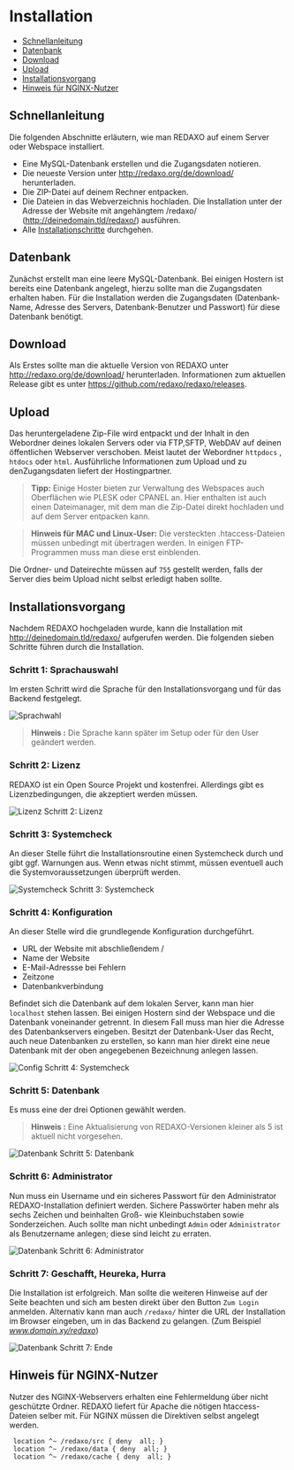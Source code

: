 # Installation

- [Schnellanleitung](#schnell)
- [Datenbank](#datenbank)
- [Download](#download)
- [Upload](#upload)
- [Installationsvorgang](#install)
- [Hinweis für NGINX-Nutzer](#nginx)

<a name="schnell"></a>
## Schnellanleitung

Die folgenden Abschnitte erläutern, wie man REDAXO auf einem Server oder Webspace installiert. 

- Eine MySQL-Datenbank erstellen und die Zugangsdaten notieren. 
- Die neueste Version unter http://redaxo.org/de/download/ herunterladen.
- Die ZIP-Datei auf deinem Rechner entpacken.
- Die Dateien in das Webverzeichnis hochladen.
Die Installation unter der Adresse der Website mit angehängtem /redaxo/ (http://deinedomain.tld/redaxo/) ausführen.
- Alle [Installationschritte](#install) durchgehen.

<a name="datenbank"></a>
## Datenbank

Zunächst erstellt man eine leere MySQL-Datenbank. Bei einigen Hostern ist bereits eine Datenbank angelegt, hierzu sollte man die Zugangsdaten erhalten haben. Für die Installation werden die Zugangsdaten (Datenbank-Name, Adresse des Servers, Datenbank-Benutzer und Passwort) für diese Datenbank benötigt. 

<a name="download"></a>
## Download

Als Erstes sollte man die aktuelle Version von REDAXO unter http://redaxo.org/de/download/ herunterladen. Informationen zum aktuellen Release gibt es unter https://github.com/redaxo/redaxo/releases.

<a name="upload"></a>
## Upload 

Das heruntergeladene Zip-File wird entpackt und der Inhalt in den Webordner deines lokalen Servers oder via FTP,SFTP, WebDAV auf deinen öffentlichen Webserver verschoben. Meist lautet der Webordner `httpdocs` , `htdocs` oder `html`. 
Ausführliche Informationen zum Upload und zu denZugangsdaten liefert der Hostingpartner.

> **Tipp:** Einige Hoster bieten zur Verwaltung des Webspaces auch Oberflächen wie PLESK oder CPANEL an. Hier enthalten ist auch einen Dateimanager, mit dem man die Zip-Datei direkt hochladen und auf dem Server entpacken kann. 


> **Hinweis für MAC und Linux-User:** Die versteckten .htaccess-Dateien müssen unbedingt mit übertragen werden. In einigen FTP-Programmen muss man diese erst einblenden. 

Die Ordner- und Dateirechte müssen auf `755` gestellt werden, falls der Server dies beim Upload nicht selbst erledigt haben sollte.

<a name="install"></a>
## Installationsvorgang

Nachdem REDAXO hochgeladen wurde, kann die Installation mit http://deinedomain.tld/redaxo/ aufgerufen werden. 
Die folgenden sieben Schritte führen durch die Installation. 

### Schritt 1: Sprachauswahl

Im  ersten Schritt wird die Sprache für den Installationsvorgang und für das Backend festgelegt. 

![Sprachwahl](/assets/v5.2.0-installation-01-language.png)

> **Hinweis :** Die Sprache kann später im Setup oder für den User geändert werden. 

### Schritt 2: Lizenz
REDAXO ist ein Open Source Projekt und kostenfrei. Allerdings gibt es Lizenzbedingungen, die akzeptiert werden müssen.

![Lizenz](/assets/v5.2.0-installation-02-license.png)
Schritt 2: Lizenz 

### Schritt 3: Systemcheck
An dieser Stelle führt die Installationsroutine einen Systemcheck durch und gibt ggf. Warnungen aus. Wenn etwas nicht stimmt, müssen eventuell auch die Systemvoraussetzungen überprüft werden.  

![Systemcheck](/assets/v5.2.0-installation-03-systemcheck.png)
Schritt 3: Systemcheck

### Schritt 4: Konfiguration
An dieser Stelle wird die grundlegende Konfiguration durchgeführt. 
   
- URL der Website mit abschließendem /
- Name der Website  
- E-Mail-Adressse bei Fehlern
- Zeitzone
- Datenbankverbindung

Befindet sich die Datenbank auf dem lokalen Server, kann man hier `localhost` stehen lassen. Bei einigen Hostern sind der Webspace und die Datenbank voneinander getrennt. In diesem Fall muss man hier die Adresse des Datenbankservers eingeben. 
Besitzt der Datenbank-User das Recht, auch neue Datenbanken zu erstellen, so kann man hier direkt eine neue Datenbank mit der oben angegebenen Bezeichnung anlegen lassen. 

![Config](/assets/v5.2.0-installation-04-config.png)
Schritt 4: Systemcheck

### Schritt 5: Datenbank
Es muss eine der drei Optionen gewählt werden. 
> **Hinweis :** Eine Aktualisierung von REDAXO-Versionen kleiner als 5 ist aktuell nicht vorgesehen.

![Datenbank](/assets/v5.2.0-installation-05-database.png)
Schritt 5: Datenbank

### Schritt 6: Administrator
Nun muss ein Username und ein sicheres Passwort für den Administrator REDAXO-Installation definiert werden. Sichere Passwörter haben mehr als sechs Zeichen und beinhalten Groß- wie Kleinbuchstaben sowie Sonderzeichen. Auch sollte man nicht unbedingt `Admin` oder `Administrator` als Benutzername anlegen; diese sind leicht zu erraten.  

![Datenbank](/assets/v5.2.0-installation-06-1stuser.png)
Schritt 6: Administrator

### Schritt 7: Geschafft, Heureka, Hurra
Die Installation ist erfolgreich. Man sollte die weiteren Hinweise auf der Seite beachten und sich am besten direkt über den Button `Zum Login` anmelden. Alternativ kann man auch `/redaxo/` hinter die URL der Installation im Browser eingeben, um in das Backend zu gelangen. (Zum Beispiel *www.domain.xy/redaxo*)

![Datenbank](/assets/v5.2.0-installation-07-1stlogin.png)
Schritt 7: Ende

<a name="nginx"></a>
## Hinweis für NGINX-Nutzer
Nutzer des NGINX-Webservers erhalten eine Fehlermeldung über nicht geschützte Ordner. REDAXO liefert für Apache die nötigen htaccess-Dateien selber mit. Für NGINX müssen die Direktiven selbst angelegt werden.

```
 location ^~ /redaxo/src { deny  all; }
 location ^~ /redaxo/data { deny  all; }
 location ^~ /redaxo/cache { deny  all; }
```

